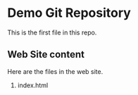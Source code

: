# Demo Git Repository

This is the first file in this repo.

## Web Site content

Here are the files in the web site.

1. index.html

